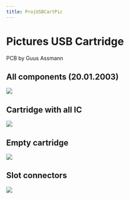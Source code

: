 ```yaml
---
title: ProjUSBCartPic
---
```

# Pictures USB Cartridge  
  
  
PCB by Guus Assmann  
  
## All components (20.01.2003)  
![](attachments/zusammen.jpg)  
  
## Cartridge with all IC  
  
![](attachments/usbcart2.jpg)  
  
## Empty cartridge  
![](attachments/usbcart.jpg)  
  
## Slot connectors  
![](attachments/usbslot.jpg)  
  
  
  
  
  
  
  
